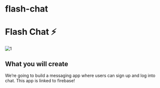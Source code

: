 # flash-chat

# Flash Chat ⚡️
![1](https://user-images.githubusercontent.com/65131757/145710391-be5ddd6d-22f8-4e52-9549-409c5fc8f783.gif)

## What you will create

We’re going to build a messaging app where users can sign up and log into chat. This app is linked to firebase! 
